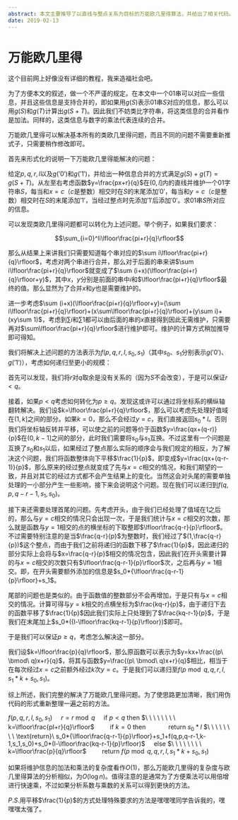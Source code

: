 ```yaml
---
abstract: 本文主要推导了以直线与整点关系为目标的万能欧几里得算法，并给出了相关代码。
date: 2019-02-13
---
```


# 万能欧几里得

这个目前网上好像没有详细的教程，我来造福社会吧。

为了方便本文的叙述，做一个不严谨的规定。在本文中一个$01$串可以对应一些信息，并且这些信息是支持合并的，即如果用$g(S)$表示$01$串$S$对应的信息，那么可以用$g(S)$和$g(T)$计算出$g(S+T)$。因此我们不妨类比字符串，将这类信息的合并看作是加法。同样的，这类信息与数字的乘法代表连续的合并。

万能欧几里得可以解决基本所有的类欧几里得问题，而且不同的问题不需要重新推式子，只需要稍作修改即可。

首先来形式化的说明一下万能欧几里得能解决的问题：

给定$p,q,r,l$以及$g('0')$和$g('1')$，并给出一种信息合并的方式满足$g(S)+g(T)=g(S+T)$。从左至右考虑函数$y=\frac{px+r}{q}$在$(0,l]$内的直线并维护一个$01$字符串$S$，每当和$x=c$（$c$是整数）相交时在$S$的末尾添加$'0'$，每当和$y=c$（$c$是整数）相交时在$S$的末尾添加$'1'$，当经过整点时先添加$'1'$后添加$'0'$。求$01$串$S$所对应的信息。

可以发现类欧几里得问题都可以转化为上述问题。举个例子，如果我们要求：

$$\sum_{i=0}^li\lfloor\frac{pi+r}{q}\rfloor$$

那么从结果上来讲我们只需要知道每个串对应的$\sum i\lfloor\frac{pi+r}{q}\rfloor$，考虑对两个串进行合并，那么对于后面的串来讲$\sum i\lfloor\frac{pi+r}{q}\rfloor$就变成了$\sum (i+x)(\lfloor\frac{pi+r}{q}\rfloor+y)$，其中$x$，$y$分别是前面的串中$i$和$\lfloor\frac{pi+r}{q}\rfloor$最终的值。那么显然为了合并$x$和$y$也是需要维护的。

进一步考虑$\sum (i+x)(\lfloor\frac{pi+r}{q}\rfloor+y)=(\sum i\lfloor\frac{pi+r}{q}\rfloor)+(x\sum\lfloor\frac{pi+r}{q}\rfloor)+(y\sum i)+(xy\sum 1)$，考虑到$\sum i$和$\sum 1$都可以由后面的串的$x$直接得到因此无需维护，只需要再对$\sum\lfloor\frac{pi+r}{q}\rfloor$进行维护即可。维护的计算方式稍加推导即可得知。

我们将解决上述问题的方法表示为$f(p,q,r,l,s_0,s_1)$（其中$s_0$、$s_1$分别表示$g('0')$、$g('1')$），考虑如何递归至更小的规模：

首先可以发现，我们将$r$对$q$取余是没有关系的（因为$S$不会改变），于是可以保证$r<q$。

接着，如果$p<q$考虑如何转化为$p\geq q$。发现这或许可以通过将坐标系的横纵轴翻转解决。我们设$k=\lfloor\frac{pl+r}{q}\rfloor$，那么可以考虑先处理好值域在$(1,k]$之间的部分。如果$k=0$，那么不会经过$y=c$，我们直接返回$s_0*l$。否则我们将坐标轴反转并平移，可以使之前的问题等价于函数$y=\frac{qx+(q-r)}{p}$在$(0,k-1]$之间的部分，此时我们需要将$s_0$与$s_1$互换。不过这里有一个问题是互换了$s_0$和$s_1$以后，如果经过了整点那么实际的顺序会与我们规定的相反，为了解决这个问题，我们将函数整体向下平移$\frac{1}{p}$，即变成$y=\frac{qx+(q-r-1)}{p}$，那么原来的经过整点就变成了先与$x=c$相交的情况，和我们期望的一致，并且对其它的经过方式都不会产生结果上的变化。当然这会对头尾的需要单独处理的一小部分产生一些影响，接下来会说明这个问题。现在我们可以递归到$f(q,p,q-r-1,s_1,s_0)$。

接下来还需要处理首尾的问题。先考虑开头，由于我们已经处理了值域在$1$之后的，那么与$y=c$相交的情况只会出现一次，于是我们统计与$x=c$相交的次数，那么就是函数与$y=1$相交的点的横坐标的下取整即$\lfloor\frac{q-r}{p}\rfloor$。不过需要特别注意的是当$\frac{q-r}{p}$为整数时，我们经过了$(1,\frac{q-r}{p})$这个整点，而由于我们之前将递归的函数下移了$\frac{1}{p}$，因此递归的部分实际上会将与$x=\frac{q-r}{p}$相交的情况包含，因此我们在开头需要计算的与$x=c$相交的次数只有$\lfloor\frac{q-r-1}{p}\rfloor$次，之后再与$y=1$相交。即，在开头需要额外添加的信息是$s_0*{\lfloor\frac{q-r-1}{p}\rfloor}+s_1$。

尾部的问题也是类似的。由于函数值的整数部分不会再增加，于是只有与$x=c$相交的情况。计算可得与$y=k$相交的点横坐标为$\frac{kq-r}{p}$，由于递归下去的函数平移了$\frac{1}{p}$因此我们实际上只处理到了$\frac{kq-r-1}{p}$，于是我们在末尾加上$s_0*({l-\lfloor\frac{kq-r-1}{p}\rfloor})$即可。

于是我们可以保证$p\geq q$，考虑怎么解决这一部分。

我们设$k=\lfloor\frac{p}{q}\rfloor$，那么原函数可以表示为$y=kx+\frac{(p\ \bmod\ q)x+r}{q}$，将其与函数$y=\frac{(p\ \bmod\ q)x+r}{q}$相比，相当于在每次经过$x=c$之前额外经过$k$次$y=c$。于是我们可以递归至$f(p\bmod q,q,r,l,s_1*k+s_0,s_1)$。

综上所述，我们完整的解决了万能欧几里得问题。为了使思路更加清晰，我们用伪代码的形式重新整理一遍之前的方法。

$f(p,q,r,l,s_0,s_1)$
$\ \ \ \ r=r\bmod q$
$\ \ \ \ \text{if}\ p<q\ \text{then}$
$\ \ \ \ \ \ \ \ k=\lfloor\frac{pl+r}{q}\rfloor$
$\ \ \ \ \ \ \ \ \text{if}\ k=0\ \text{then}$
$\ \ \ \ \ \ \ \ \ \ \ \ \text{return}\ s_0*l$
$\ \ \ \ \ \ \ \ \text{return}\ s_0*{\lfloor\frac{q-r-1}{p}\rfloor}+s_1+f(q,p,q-r-1,k-1,s_1,s_0)+s_0*(l-\lfloor\frac{kq-r-1}{p}\rfloor)$
$\ \ \ \ \text{else}$
$\ \ \ \ \ \ \ \ k=\lfloor\frac{p}{q}\rfloor$
$\ \ \ \ \ \ \ \ \text{return}\ f(p\bmod q,q,r,l,s_1*k+s_0,s_1)$

如果将维护信息的加法和乘法的复杂度看作$O(1)$，那么万能欧几里得的复杂度与欧几里得算法的分析相似，为$O(\log n)$。值得注意的是通常为了方便乘法可以用倍增进行快速乘，不过如果分析系数与乘数的关系可以得到更快的方法。

$P.S.$用平移$\frac{1}{p}$的方式处理特殊要求的方法是嘿嘿嘿同学告诉我的，嘿嘿嘿太强了。